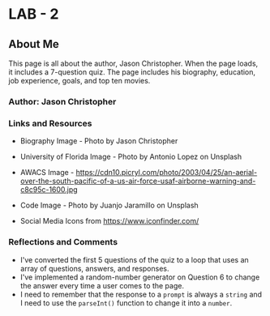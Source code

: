 # LAB - 2

## About Me

This page is all about the author, Jason Christopher. When the page loads, it includes a 7-question quiz. The page includes his biography, education, job experience, goals, and top ten movies.

### Author: Jason Christopher

### Links and Resources

* Biography Image - Photo by Jason Christopher
* University of Florida Image - Photo by Antonio Lopez on Unsplash
* AWACS Image - <https://cdn10.picryl.com/photo/2003/04/25/an-aerial-over-the-south-pacific-of-a-us-air-force-usaf-airborne-warning-and-c8c95c-1600.jpg>
* Code Image - Photo by Juanjo Jaramillo on Unsplash

* Social Media Icons from <https://www.iconfinder.com/>

### Reflections and Comments

* I've converted the first 5 questions of the quiz to a loop that uses an array of questions, answers, and responses.
* I've implemented a random-number generator on Question 6 to change the answer every time a user comes to the page.
* I need to remember that the response to a `prompt` is always a `string` and I need to use the `parseInt()` function to change it into a `number`.
